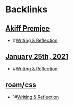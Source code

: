 
# Backlinks
## [Akiff Premjee](<Akiff Premjee.md>)
- #[Writing & Reflection](<Writing & Reflection.md>)

## [January 25th, 2021](<January 25th, 2021.md>)
- #[Writing & Reflection](<Writing & Reflection.md>)

## [roam/css](<roam/css.md>)
- `#[Writing & Reflection](<Writing & Reflection.md>)

